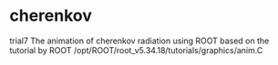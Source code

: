 cherenkov
=========
trial7
The animation of cherenkov radiation using ROOT
based on the tutorial by ROOT
/opt/ROOT/root_v5.34.18/tutorials/graphics/anim.C
